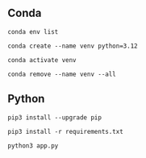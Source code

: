 ## Conda

`conda env list`

`conda create --name venv python=3.12`

`conda activate venv`

`conda remove --name venv --all`

## Python

`pip3 install --upgrade pip`

`pip3 install -r requirements.txt`

`python3 app.py`